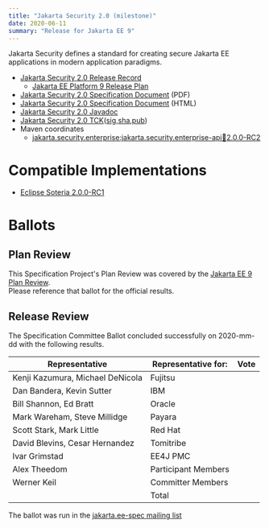 ```yaml
---
title: "Jakarta Security 2.0 (milestone)"
date: 2020-06-11
summary: "Release for Jakarta EE 9"
---
```

Jakarta Security defines a standard for creating secure Jakarta EE applications in modern application paradigms.

* [Jakarta Security 2.0 Release Record](https://projects.eclipse.org/projects/ee4j.es/releases/2.0)
  * [Jakarta EE Platform 9 Release Plan](https://eclipse-ee4j.github.io/jakartaee-platform/jakartaee9/JakartaEE9ReleasePlan)
* [Jakarta Security 2.0 Specification Document](./security-spec-2.0.0-SNAPSHOT.pdf) (PDF)
* [Jakarta Security 2.0 Specification Document](./security-spec-2.0.0-SNAPSHOT.html) (HTML)
* [Jakarta Security 2.0 Javadoc](./apidocs)
* [Jakarta Security 2.0 TCK]()([sig](),[sha](),[pub]())
* Maven coordinates
  * [jakarta.security.enterprise:jakarta.security.enterprise-api:jar:2.0.0-RC2](https://search.maven.org/artifact/jakarta.security.enterprise/jakarta.security.enterprise-api/2.0.0-RC2/jar)


# Compatible Implementations

* [Eclipse Soteria 2.0.0-RC1](https://eclipse-ee4j.github.io/soteria)

# Ballots

## Plan Review

[//]: # (For Jakarta EE 9, the Platform Plan Review covered 95% of the Specification Projects.  For those Projects, just use the following statement in this Plan Review section:)

This Specification Project's Plan Review was covered by the [Jakarta EE 9 Plan Review](https://jakarta.ee/specifications/platform/9/).  
Please reference that ballot for the official results.

[//]: # (If your Project was required to do a standalone Plan Review...  You'll need to perform an official Plan Review ballot and record the results here.)

## Release Review

The Specification Committee Ballot concluded successfully on 2020-mm-dd with the following results.

| Representative                                 | Representative for: | Vote |
|------------------------------------------------|---------------------|------|
| Kenji Kazumura, Michael DeNicola               | Fujitsu             |      |
| Dan Bandera, Kevin Sutter                      | IBM                 |      |
| Bill Shannon, Ed Bratt                         | Oracle              |      |
| Mark Wareham, Steve Millidge                   | Payara              |      |
| Scott Stark, Mark Little                       | Red Hat             |      |
| David Blevins, Cesar Hernandez                 | Tomitribe           |      |
| Ivar Grimstad                                  | EE4J PMC            |      |
| Alex Theedom                                   | Participant Members |      |
| Werner Keil                                    | Committer Members   |      |
|                                                | Total               |      |

The ballot was run in the [jakarta.ee-spec mailing list]()
